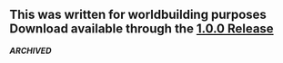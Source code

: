 This was written for worldbuilding purposes
Download available through the [1.0.0 Release](https://github.com/ElionAmamion/word-generator/releases/tag/1.0)
---
***ARCHIVED***
